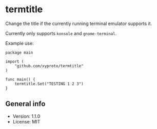 # termtitle

Change the title if the currently running terminal emulator supports it.

Currently only supports `konsole` and `gnome-terminal`.

Example use:

~~~
package main

import (
    "github.com/xyproto/termtitle"
)

func main() {
    termtitle.Set("TESTING 1 2 3")
}
~~~

## General info

* Version: 1.1.0
* License: MIT
